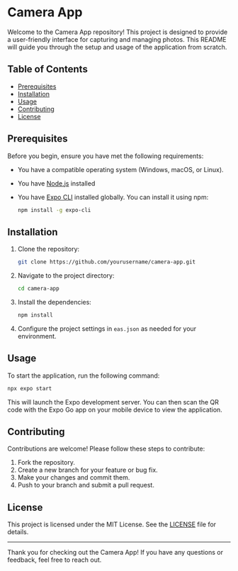 # Camera App

Welcome to the Camera App repository! This project is designed to provide a user-friendly interface for capturing and managing photos. This README will guide you through the setup and usage of the application from scratch.

## Table of Contents

- [Prerequisites](#prerequisites)
- [Installation](#installation)
- [Usage](#usage)
- [Contributing](#contributing)
- [License](#license)

## Prerequisites

Before you begin, ensure you have met the following requirements:

- You have a compatible operating system (Windows, macOS, or Linux).
- You have [Node.js](https://nodejs.org/) installed
- You have [Expo CLI](https://docs.expo.dev/get-started/installation/) installed globally. You can install it using npm:

  ```bash
  npm install -g expo-cli
  ```

## Installation

1. Clone the repository:

   ```bash
   git clone https://github.com/yourusername/camera-app.git
   ```

2. Navigate to the project directory:

   ```bash
   cd camera-app
   ```

3. Install the dependencies:

   ```bash
   npm install
   ```

4. Configure the project settings in `eas.json` as needed for your environment.

## Usage

To start the application, run the following command:

```bash
npx expo start
```

This will launch the Expo development server. You can then scan the QR code with the Expo Go app on your mobile device to view the application.

## Contributing

Contributions are welcome! Please follow these steps to contribute:

1. Fork the repository.
2. Create a new branch for your feature or bug fix.
3. Make your changes and commit them.
4. Push to your branch and submit a pull request.

## License

This project is licensed under the MIT License. See the [LICENSE](LICENSE) file for details.

---

Thank you for checking out the Camera App! If you have any questions or feedback, feel free to reach out.
